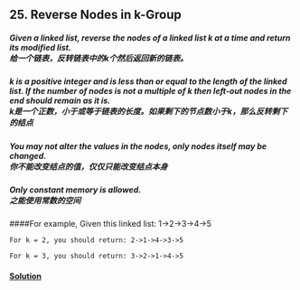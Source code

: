 ## 25. Reverse Nodes in k-Group

##### Given a linked list, reverse the nodes of a linked list k at a time and return its modified list.<br>给一个链表，反转链表中的k个然后返回新的链表。

##### k is a positive integer and is less than or equal to the length of the linked list. If the number of nodes is not a multiple of k then left-out nodes in the end should remain as it is.<br>k是一个正数，小于或等于链表的长度。如果剩下的节点数小于k，那么反转剩下的结点

##### You may not alter the values in the nodes, only nodes itself may be changed.<br>你不能改变结点的值，仅仅只能改变结点本身

##### Only constant memory is allowed.<br>之能使用常数的空间

####For example,
    Given this linked list: 1->2->3->4->5
    
    For k = 2, you should return: 2->1->4->3->5
    
    For k = 3, you should return: 3->2->1->4->5
    
#### [Solution](https://github.com/Jucongyuan/LeetCode_Java/blob/master/src/com/jucongyuan/hard/_0025/Solution.java)